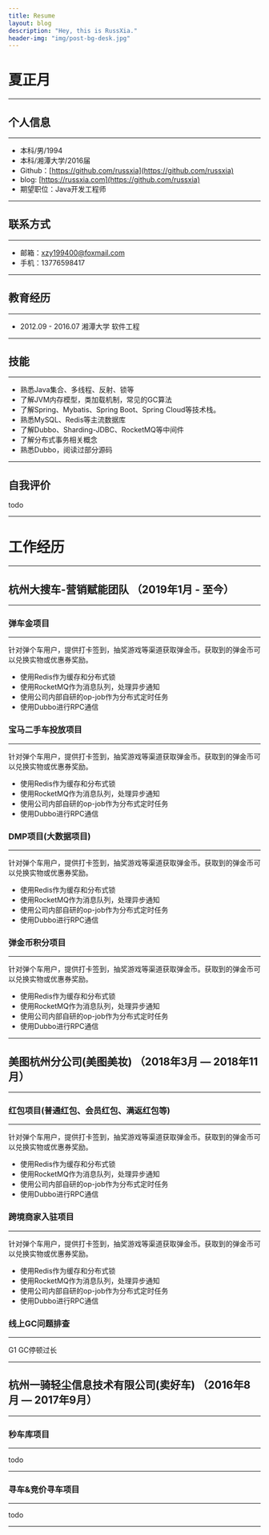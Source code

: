 ```yaml
---
title: Resume
layout: blog
description: "Hey, this is RussXia."
header-img: "img/post-bg-desk.jpg"
---
```

# 夏正月
------
## 个人信息
------
- 本科/男/1994 
- 本科/湘潭大学/2016届
- Github：[https://github.com/russxia](https://github.com/russxia)
- blog: [https://russxia.com](https://github.com/russxia)
- 期望职位：Java开发工程师

------

## 联系方式
------
- 邮箱：xzy199400@foxmail.com
- 手机：13776598417

------

## 教育经历
------
- 2012.09 - 2016.07   湘潭大学  软件工程

------

## 技能
------
- 熟悉Java集合、多线程、反射、锁等
- 了解JVM内存模型，类加载机制，常见的GC算法
- 了解Spring、Mybatis、Spring Boot、Spring Cloud等技术栈。
- 熟悉MySQL、Redis等主流数据库
- 了解Dubbo、Sharding-JDBC、RocketMQ等中间件
- 了解分布式事务相关概念
- 熟悉Dubbo，阅读过部分源码

------

## 自我评价
todo

------

# 工作经历
------

## 杭州大搜车-营销赋能团队 （2019年1月 - 至今）
------
### 弹车金项目
------
针对弹个车用户，提供打卡签到，抽奖游戏等渠道获取弹金币。获取到的弹金币可以兑换实物或优惠券奖励。

+ 使用Redis作为缓存和分布式锁
+ 使用RocketMQ作为消息队列，处理异步通知
+ 使用公司内部自研的op-job作为分布式定时任务
+ 使用Dubbo进行RPC通信

### 宝马二手车投放项目
------
针对弹个车用户，提供打卡签到，抽奖游戏等渠道获取弹金币。获取到的弹金币可以兑换实物或优惠券奖励。

+ 使用Redis作为缓存和分布式锁
+ 使用RocketMQ作为消息队列，处理异步通知
+ 使用公司内部自研的op-job作为分布式定时任务
+ 使用Dubbo进行RPC通信


### DMP项目(大数据项目)
------
针对弹个车用户，提供打卡签到，抽奖游戏等渠道获取弹金币。获取到的弹金币可以兑换实物或优惠券奖励。

+ 使用Redis作为缓存和分布式锁
+ 使用RocketMQ作为消息队列，处理异步通知
+ 使用公司内部自研的op-job作为分布式定时任务
+ 使用Dubbo进行RPC通信

### 弹金币积分项目
------
针对弹个车用户，提供打卡签到，抽奖游戏等渠道获取弹金币。获取到的弹金币可以兑换实物或优惠券奖励。

+ 使用Redis作为缓存和分布式锁
+ 使用RocketMQ作为消息队列，处理异步通知
+ 使用公司内部自研的op-job作为分布式定时任务
+ 使用Dubbo进行RPC通信

------

## 美图杭州分公司(美图美妆) （2018年3月 — 2018年11月）
------
### 红包项目(普通红包、会员红包、满返红包等)
------
针对弹个车用户，提供打卡签到，抽奖游戏等渠道获取弹金币。获取到的弹金币可以兑换实物或优惠券奖励。

+ 使用Redis作为缓存和分布式锁
+ 使用RocketMQ作为消息队列，处理异步通知
+ 使用公司内部自研的op-job作为分布式定时任务
+ 使用Dubbo进行RPC通信

### 跨境商家入驻项目
------
针对弹个车用户，提供打卡签到，抽奖游戏等渠道获取弹金币。获取到的弹金币可以兑换实物或优惠券奖励。

+ 使用Redis作为缓存和分布式锁
+ 使用RocketMQ作为消息队列，处理异步通知
+ 使用公司内部自研的op-job作为分布式定时任务
+ 使用Dubbo进行RPC通信

### 线上GC问题排查
------
G1 GC停顿过长

------

## 杭州一骑轻尘信息技术有限公司(卖好车) （2016年8月 — 2017年9月）
------
### 秒车库项目
------
todo

------

### 寻车&竞价寻车项目
------
todo

------
